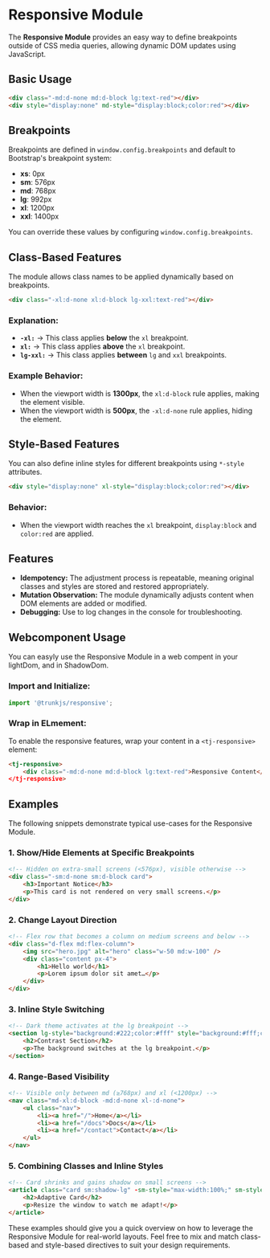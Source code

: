 # Responsive Module

The **Responsive Module** provides an easy way to define breakpoints outside of CSS media queries, allowing dynamic DOM updates using JavaScript.

## Basic Usage

```html
<div class="-md:d-none md:d-block lg:text-red"></div>
<div style="display:none" md-style="display:block;color:red"></div>
```

## Breakpoints

Breakpoints are defined in `window.config.breakpoints` and default to Bootstrap's breakpoint system:

- **xs**: 0px
- **sm**: 576px
- **md**: 768px
- **lg**: 992px
- **xl**: 1200px
- **xxl**: 1400px

You can override these values by configuring `window.config.breakpoints`.

## Class-Based Features

The module allows class names to be applied dynamically based on breakpoints.

```html
<div class="-xl:d-none xl:d-block lg-xxl:text-red"></div>
```

### Explanation:

- **`-xl:`** → This class applies **below** the `xl` breakpoint.
- **`xl:`** → This class applies **above** the `xl` breakpoint.
- **`lg-xxl:`** → This class applies **between** `lg` and `xxl` breakpoints.

### Example Behavior:

- When the viewport width is **1300px**, the `xl:d-block` rule applies, making the element visible.
- When the viewport width is **500px**, the `-xl:d-none` rule applies, hiding the element.

## Style-Based Features

You can also define inline styles for different breakpoints using `*-style` attributes.

```html
<div style="display:none" xl-style="display:block;color:red"></div>
```

### Behavior:

- When the viewport width reaches the `xl` breakpoint, `display:block` and `color:red` are applied.

## Features

- **Idempotency:** The adjustment process is repeatable, meaning original classes and styles are stored and restored appropriately.
- **Mutation Observation:** The module dynamically adjusts content when DOM elements are added or modified.
- **Debugging:** Use <tj-responsive debug> to log changes in the console for troubleshooting.

## Webcomponent Usage

You can easyly use the Responsive Module in a web compent in your lightDom, and in ShadowDom.

### Import and Initialize:

```typescript
import '@trunkjs/responsive';
```

### Wrap in <tj-responsive> ELmement:

To enable the responsive features, wrap your content in a `<tj-responsive>` element:

```html
<tj-responsive>
    <div class="-md:d-none md:d-block lg:text-red">Responsive Content</div
</tj-responsive>
```

## Examples

The following snippets demonstrate typical use-cases for the Responsive Module.

### 1. Show/Hide Elements at Specific Breakpoints

```html
<!-- Hidden on extra-small screens (<576px), visible otherwise -->
<div class="-sm:d-none sm:d-block card">
    <h3>Important Notice</h3>
    <p>This card is not rendered on very small screens.</p>
</div>
```

### 2. Change Layout Direction

```html
<!-- Flex row that becomes a column on medium screens and below -->
<div class="d-flex md:flex-column">
    <img src="hero.jpg" alt="hero" class="w-50 md:w-100" />
    <div class="content px-4">
        <h1>Hello world</h1>
        <p>Lorem ipsum dolor sit amet…</p>
    </div>
</div>
```

### 3. Inline Style Switching

```html
<!-- Dark theme activates at the lg breakpoint -->
<section lg-style="background:#222;color:#fff" style="background:#fff;color:#000">
    <h2>Contrast Section</h2>
    <p>The background switches at the lg breakpoint.</p>
</section>
```

### 4. Range-Based Visibility

```html
<!-- Visible only between md (≥768px) and xl (<1200px) -->
<nav class="md-xl:d-block -md:d-none xl-:d-none">
    <ul class="nav">
        <li><a href="/">Home</a></li>
        <li><a href="/docs">Docs</a></li>
        <li><a href="/contact">Contact</a></li>
    </ul>
</nav>
```

### 5. Combining Classes and Inline Styles

```html
<!-- Card shrinks and gains shadow on small screens -->
<article class="card sm:shadow-lg" -sm-style="max-width:100%;" sm-style="max-width:50%;">
    <h2>Adaptive Card</h2>
    <p>Resize the window to watch me adapt!</p>
</article>
```

These examples should give you a quick overview on how to leverage the Responsive Module for real-world layouts. Feel free to mix and match class-based and style-based directives to suit your design requirements.
